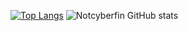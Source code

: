 [![Top Langs](https://github-readme-stats.vercel.app/api/top-langs/?username=Notcyberfin&langs_count=8&theme=midnight-purple)](https://github.com/anuraghazra/github-readme-stats)
![Notcyberfin GitHub stats](https://github-readme-stats.vercel.app/api?username=Notcyberfin&show_icons=true&theme=midnight-purple)
